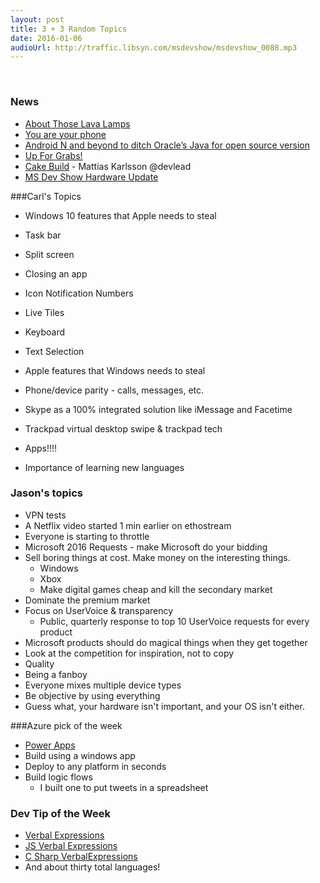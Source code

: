 ```yaml
---
layout: post
title: 3 + 3 Random Topics
date: 2016-01-06
audioUrl: http://traffic.libsyn.com/msdevshow/msdevshow_0088.mp3
---
```

 
### News

-   [About Those Lava Lamps](https://gist.github.com/marick/3ec112bc38b2af267e15)
-   [You are your phone](http://www.roughtype.com/?p=6683)
-   [Android N and beyond to ditch Oracle’s Java for open source version](http://msdv.sh/1mPUaRE)
-   [Up For Grabs!](http://up-for-grabs.net/#/)
-   [Cake Build](http://cakebuild.net/) - Mattias Karlsson ‏@devlead
-   [MS Dev Show Hardware Update](http://www.ytechie.com/2016/01/msdevshow-hardware-update/)

###Carl's Topics

 - Windows 10 features that Apple needs to steal
  - Task bar
  - Split screen
  - Closing an app
  - Icon Notification Numbers
  - Live Tiles
  - Keyboard
  - Text Selection
 - Apple features that Windows needs to steal
  - Phone/device parity - calls, messages, etc.
  - Skype as a 100% integrated solution like iMessage and Facetime
  - Trackpad virtual desktop swipe & trackpad tech
  - Apps!!!!

 - Importance of learning new languages

### Jason's topics

 - VPN tests
  - A Netflix video started 1 min earlier on ethostream
  - Everyone is starting to throttle
 - Microsoft 2016 Requests - make Microsoft do your bidding
  - Sell boring things at cost. Make money on the interesting things.
    - Windows
    - Xbox
    - Make digital games cheap and kill the secondary market
  - Dominate the premium market
  - Focus on UserVoice & transparency
    - Public, quarterly response to top 10 UserVoice requests for every product
  - Microsoft products should do magical things when they get together
  - Look at the competition for inspiration, not to copy
  - Quality
 - Being a fanboy
  - Everyone mixes multiple device types
  - Be objective by using everything
  - Guess what, your hardware isn't important, and your OS isn't either.

###Azure pick of the week

 - [Power Apps](http://PowerApps.com)
  - Build using a windows app
  - Deploy to any platform in seconds
  - Build logic flows
    - I built one to put tweets in a spreadsheet

### Dev Tip of the Week
 - [Verbal Expressions](https://github.com/VerbalExpressions)
  - [JS Verbal Expressions](https://github.com/VerbalExpressions/JSVerbalExpressions)
  - [C Sharp VerbalExpressions](https://github.com/VerbalExpressions/CSharpVerbalExpressions)
  - And about thirty total languages!